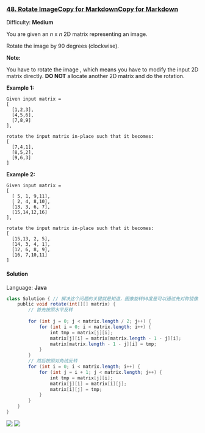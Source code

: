 ### [48\. Rotate ImageCopy for MarkdownCopy for Markdown](https://leetcode.com/problems/rotate-image/)

Difficulty: **Medium**


You are given an _n_ x _n_ 2D matrix representing an image.

Rotate the image by 90 degrees (clockwise).

**Note:**

You have to rotate the image , which means you have to modify the input 2D matrix directly. **DO NOT** allocate another 2D matrix and do the rotation.

**Example 1:**

```
Given input matrix = 
[
  [1,2,3],
  [4,5,6],
  [7,8,9]
],

rotate the input matrix in-place such that it becomes:
[
  [7,4,1],
  [8,5,2],
  [9,6,3]
]
```

**Example 2:**

```
Given input matrix =
[
  [ 5, 1, 9,11],
  [ 2, 4, 8,10],
  [13, 3, 6, 7],
  [15,14,12,16]
], 

rotate the input matrix in-place such that it becomes:
[
  [15,13, 2, 5],
  [14, 3, 4, 1],
  [12, 6, 8, 9],
  [16, 7,10,11]
]
```


#### Solution

Language: **Java**

```java
class Solution { // 解决这个问题的关键就是知道，图像旋转90度是可以通过先对称镜像，然后对角线镜像可以得到旋转结果
    public void rotate(int[][] matrix) {
        // 首先按照水平反转
​
        for (int j = 0; j < matrix.length / 2; j++) {
            for (int i = 0; i < matrix.length; i++) {
                int tmp = matrix[j][i];
                matrix[j][i] = matrix[matrix.length - 1 - j][i];
                matrix[matrix.length - 1 - j][i] = tmp;
            }
        }
        // 然后按照对角线反转
        for (int i = 0; i < matrix.length; i++) {
            for (int j = i + 1; j < matrix.length; j++) {
                int tmp = matrix[j][i];
                matrix[j][i] = matrix[i][j];
                matrix[i][j] = tmp;
            }
        }
    }
}
```
![](http://ww2.sinaimg.cn/large/006tNc79ly1g4rmwqusm2j31bu0q6n1w.jpg)
![](http://ww2.sinaimg.cn/large/006tNc79ly1g4rmxspjwaj31410u0ard.jpg)